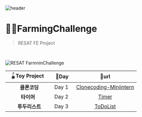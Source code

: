 
<br>
<br>



![header](https://capsule-render.vercel.app/api?type=Cylinder&color=0:99a4f6,100:E4E5E4&height=180&section=header&text=RESAT%20FarmingChallenge%20&fontSize=50&)


# 👩‍🌾FarmingChallenge
> RESAT FE Project
<br>

![RESAT FarmninChallenge](https://github.com/sm022/RESAT_FarmingChallenge/assets/77651050/75ca5b26-3809-47be-a346-335607fcffc0)

<div align="center">
  
 | &nbsp;🪀Toy Project &nbsp;|🌱Day|🔗url|
 |:---:|:---:|:---:|
 |   &nbsp;&nbsp;&nbsp; &nbsp; &nbsp;**클론코딩**&nbsp; &nbsp; &nbsp;| &nbsp;Day 1 &nbsp;|[Clonecoding-Miniintern](https://lighthearted-cupcake-1513dd.netlify.app/)|
 |   &nbsp;&nbsp;&nbsp; &nbsp;**타이머**&nbsp; &nbsp; &nbsp;| &nbsp;Day 2 &nbsp;|[Timer](https://thriving-fenglisu-94ab5b.netlify.app/)|
 |   &nbsp;&nbsp;&nbsp; &nbsp; &nbsp;**투두리스트**&nbsp; &nbsp; &nbsp;| &nbsp;Day 3 &nbsp;|[ToDoList](https://classy-piroshki-3229c8.netlify.app/)|  

</div>

<br>



